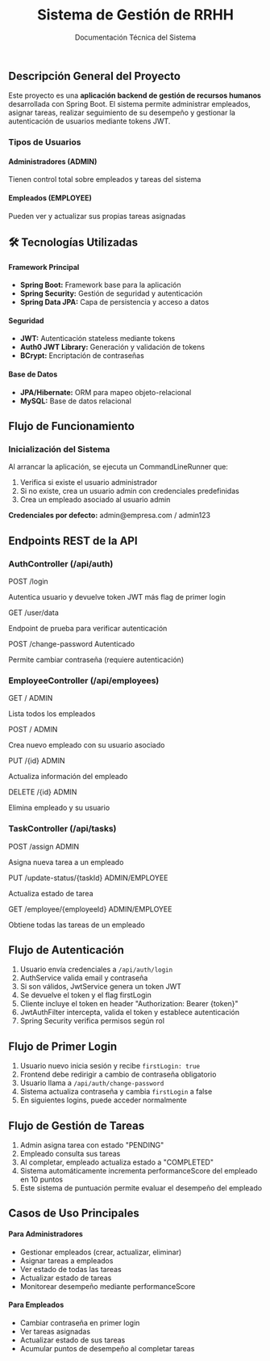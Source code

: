 <div class="container">
        <header>
            <h1>Sistema de Gestión de RRHH</h1>
            <p>Documentación Técnica del Sistema</p>
        </header>
        <div class="content">
            <div class="section">
                <h2>Descripción General del Proyecto</h2>
                <p>Este proyecto es una <strong>aplicación backend de gestión de recursos humanos</strong> desarrollada con Spring Boot. El sistema permite administrar empleados, asignar tareas, realizar seguimiento de su desempeño y gestionar la autenticación de usuarios mediante tokens JWT.</p>      
                <h3>Tipos de Usuarios</h3>
                <div class="user-types">
                    <div class="user-card">
                        <h4>Administradores (ADMIN)</h4>
                        <p>Tienen control total sobre empleados y tareas del sistema</p>
                    </div>
                    <div class="user-card">
                        <h4>Empleados (EMPLOYEE)</h4>
                        <p>Pueden ver y actualizar sus propias tareas asignadas</p>
                    </div>
                </div>
            </div>
            <div class="section">
                <h2>🛠️ Tecnologías Utilizadas</h2>
                <div class="tech-grid">
                    <div class="tech-category">
                        <h4>Framework Principal</h4>
                        <ul class="tech-list">
                            <li><strong>Spring Boot:</strong> Framework base para la aplicación</li>
                            <li><strong>Spring Security:</strong> Gestión de seguridad y autenticación</li>
                            <li><strong>Spring Data JPA:</strong> Capa de persistencia y acceso a datos</li>
                        </ul>
                    </div>
                    <div class="tech-category">
                        <h4>Seguridad</h4>
                        <ul class="tech-list">
                            <li><strong>JWT:</strong> Autenticación stateless mediante tokens</li>
                            <li><strong>Auth0 JWT Library:</strong> Generación y validación de tokens</li>
                            <li><strong>BCrypt:</strong> Encriptación de contraseñas</li>
                        </ul>
                    </div>
                    <div class="tech-category">
                        <h4>Base de Datos</h4>
                        <ul class="tech-list">
                            <li><strong>JPA/Hibernate:</strong> ORM para mapeo objeto-relacional</li>
                            <li><strong>MySQL:</strong> Base de datos relacional</li>
                        </ul>
                    </div>
                </div>
            </div>
            <div class="section">
                <h2>Flujo de Funcionamiento</h2>
                <h3>Inicialización del Sistema</h3>
                <p>Al arrancar la aplicación, se ejecuta un CommandLineRunner que:</p>
                <ol class="flow-steps">
                    <li>Verifica si existe el usuario administrador</li>
                    <li>Si no existe, crea un usuario admin con credenciales predefinidas</li>
                    <li>Crea un empleado asociado al usuario admin</li>
                </ol>
                <div class="credentials">
                    <strong>Credenciales por defecto:</strong> admin@empresa.com / admin123
                </div>
            </div>
            <div class="section">
                <h2>Endpoints REST de la API</h2>
                <div class="endpoint-section">
                    <h3>AuthController (/api/auth)</h3>
                    <div class="endpoint">
                        <span class="method post">POST</span>
                        <span class="path">/login</span>
                        <p>Autentica usuario y devuelve token JWT más flag de primer login</p>
                    </div>
                    <div class="endpoint">
                        <span class="method get">GET</span>
                        <span class="path">/user/data</span>
                        <p>Endpoint de prueba para verificar autenticación</p>
                    </div>
                    <div class="endpoint">
                        <span class="method post">POST</span>
                        <span class="path">/change-password</span>
                        <span class="role-badge">Autenticado</span>
                        <p>Permite cambiar contraseña (requiere autenticación)</p>
                    </div>
                </div>
                <div class="endpoint-section">
                    <h3>EmployeeController (/api/employees)</h3>
                    <div class="endpoint">
                        <span class="method get">GET</span>
                        <span class="path">/</span>
                        <span class="role-badge">ADMIN</span>
                        <p>Lista todos los empleados</p>
                    </div>
                    <div class="endpoint">
                        <span class="method post">POST</span>
                        <span class="path">/</span>
                        <span class="role-badge">ADMIN</span>
                        <p>Crea nuevo empleado con su usuario asociado</p>
                    </div>
                    <div class="endpoint">
                        <span class="method put">PUT</span>
                        <span class="path">/{id}</span>
                        <span class="role-badge">ADMIN</span>
                        <p>Actualiza información del empleado</p>
                    </div>
                    <div class="endpoint">
                        <span class="method delete">DELETE</span>
                        <span class="path">/{id}</span>
                        <span class="role-badge">ADMIN</span>
                        <p>Elimina empleado y su usuario</p>
                    </div>
                </div>
                <div class="endpoint-section">
                    <h3>TaskController (/api/tasks)</h3>
                    <div class="endpoint">
                        <span class="method post">POST</span>
                        <span class="path">/assign</span>
                        <span class="role-badge">ADMIN</span>
                        <p>Asigna nueva tarea a un empleado</p>
                    </div>
                    <div class="endpoint">
                        <span class="method put">PUT</span>
                        <span class="path">/update-status/{taskId}</span>
                        <span class="role-badge">ADMIN/EMPLOYEE</span>
                        <p>Actualiza estado de tarea</p>
                    </div>
                    <div class="endpoint">
                        <span class="method get">GET</span>
                        <span class="path">/employee/{employeeId}</span>
                        <span class="role-badge">ADMIN/EMPLOYEE</span>
                        <p>Obtiene todas las tareas de un empleado</p>
                    </div>
                </div>
            </div>
            <div class="section">
                <h2>Flujo de Autenticación</h2>
                <ol class="flow-steps">
                    <li>Usuario envía credenciales a <code>/api/auth/login</code></li>
                    <li>AuthService valida email y contraseña</li>
                    <li>Si son válidos, JwtService genera un token JWT</li>
                    <li>Se devuelve el token y el flag firstLogin</li>
                    <li>Cliente incluye el token en header "Authorization: Bearer {token}"</li>
                    <li>JwtAuthFilter intercepta, valida el token y establece autenticación</li>
                    <li>Spring Security verifica permisos según rol</li>
                </ol>
            </div>
            <div class="section">
                <h2>Flujo de Primer Login</h2>
                <ol class="flow-steps">
                    <li>Usuario nuevo inicia sesión y recibe <code>firstLogin: true</code></li>
                    <li>Frontend debe redirigir a cambio de contraseña obligatorio</li>
                    <li>Usuario llama a <code>/api/auth/change-password</code></li>
                    <li>Sistema actualiza contraseña y cambia <code>firstLogin</code> a false</li>
                    <li>En siguientes logins, puede acceder normalmente</li>
                </ol>
            </div>
            <div class="section">
                <h2>Flujo de Gestión de Tareas</h2>
                <ol class="flow-steps">
                    <li>Admin asigna tarea con estado "PENDING"</li>
                    <li>Empleado consulta sus tareas</li>
                    <li>Al completar, empleado actualiza estado a "COMPLETED"</li>
                    <li>Sistema automáticamente incrementa performanceScore del empleado en 10 puntos</li>
                    <li>Este sistema de puntuación permite evaluar el desempeño del empleado</li>
                </ol>
            </div>
            <div class="section">
                <h2>Casos de Uso Principales</h2>
                <div class="use-case-grid">
                    <div class="use-case-card">
                        <h4>Para Administradores</h4>
                        <ul>
                            <li>Gestionar empleados (crear, actualizar, eliminar)</li>
                            <li>Asignar tareas a empleados</li>
                            <li>Ver estado de todas las tareas</li>
                            <li>Actualizar estado de tareas</li>
                            <li>Monitorear desempeño mediante performanceScore</li>
                        </ul>
                    </div>
                    <div class="use-case-card">
                        <h4>Para Empleados</h4>
                        <ul>
                            <li>Cambiar contraseña en primer login</li>
                            <li>Ver tareas asignadas</li>
                            <li>Actualizar estado de sus tareas</li>
                            <li>Acumular puntos de desempeño al completar tareas</li>
                        </ul>
                    </div>
                </div>
            </div>
        </div>
    </div>
